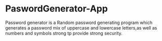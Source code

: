 # PaswordGenerator-App
Password generator is a Random password generating program which generates a password mix of uppercase and lowercase letters,as well as numbers and symbols strong tp provide strong security.
